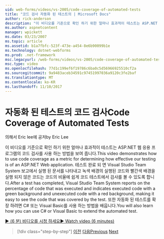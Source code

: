 ```yaml
---
uid: web-forms/videos/vs-2005/code-coverage-of-automated-tests
title: "코드 검사 자동화 된 테스트의 | Microsoft Docs"
author: rick-anderson
description: "이 비디오를 기준으로 확인 하기 위한 얼마나 효과적이 테스트는 ASP.NET 웹 응용 프로그램의 코드 검사를 사용 하는 방법을 보여 줍니다. 테스트 후에 com 중..."
ms.author: aspnetcontent
manager: wpickett
ms.date: 03/23/2007
ms.topic: article
ms.assetid: b1a7fbfc-523f-473e-a454-8e6b90099b1e
ms.technology: dotnet-webforms
ms.prod: .net-framework
msc.legacyurl: /web-forms/videos/vs-2005/code-coverage-of-automated-tests
msc.type: video
ms.openlocfilehash: 77d1c199ef6f19786c6ba0c5d56966925510cf2a
ms.sourcegitcommit: 9a9483aceb34591c97451997036a9120c3fe2baf
ms.translationtype: MT
ms.contentlocale: ko-KR
ms.lasthandoff: 11/10/2017
---
```

<a name="code-coverage-of-automated-tests"></a><span data-ttu-id="0a31d-104">자동화 된 테스트의 코드 검사</span><span class="sxs-lookup"><span data-stu-id="0a31d-104">Code Coverage of Automated Tests</span></span>
====================
<span data-ttu-id="0a31d-105">의해서 Eric lee에 공저</span><span class="sxs-lookup"><span data-stu-id="0a31d-105">by Eric Lee</span></span>

<span data-ttu-id="0a31d-106">이 비디오를 기준으로 확인 하기 위한 얼마나 효과적이 테스트는 ASP.NET 웹 응용 프로그램의 코드 검사를 사용 하는 방법을 보여 줍니다.</span><span class="sxs-lookup"><span data-stu-id="0a31d-106">This video demonstrates how to use code coverage as a metric for determining how effective our testing is of an ASP.NET Web application.</span></span> <span data-ttu-id="0a31d-107">테스트 완료 되 면 Visual Studio Team System 보고에서 실행 된 문서를 나타내고 녹색 배경의 실행된 코드와 빨간색 배경을 실행 되지 않은 코드는 코드의 비율에 쉽게 코드 테스트에서 검사를 볼 수 있도록 합니다.</span><span class="sxs-lookup"><span data-stu-id="0a31d-107">After a test has completed, Visual Studio Team System reports on the percentage of code that was executed and indicates executed code with a green background and unexecuted code with a red background, making it easy to see the code that was covered by the test.</span></span> <span data-ttu-id="0a31d-108">또한 자동화 된 테스트를 확장 하려면 C# 또는 Visual Basic를 사용 하는 방법을 배웁니다.</span><span class="sxs-lookup"><span data-stu-id="0a31d-108">You will also learn how you can use C# or Visual Basic to extend the automated test.</span></span>

[<span data-ttu-id="0a31d-109">&#9654; (6 분) 비디오를 시청 하세요</span><span class="sxs-lookup"><span data-stu-id="0a31d-109">&#9654; Watch video (6 minutes)</span></span>](https://channel9.msdn.com/Blogs/ASP-NET-Site-Videos/code-coverage-of-automated-tests)

>[!div class="step-by-step"]
<span data-ttu-id="0a31d-110">[이전](measuring-the-business-value-of-ajax.md)
[다음](custom-extraction-rules-and-coded-web-tests.md)</span><span class="sxs-lookup"><span data-stu-id="0a31d-110">[Previous](measuring-the-business-value-of-ajax.md)
[Next](custom-extraction-rules-and-coded-web-tests.md)</span></span>
